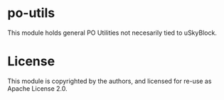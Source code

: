 # po-utils

This module holds general PO Utilities not necesarily tied to uSkyBlock.

# License

This module is copyrighted by the authors, and licensed for re-use as Apache License 2.0.
